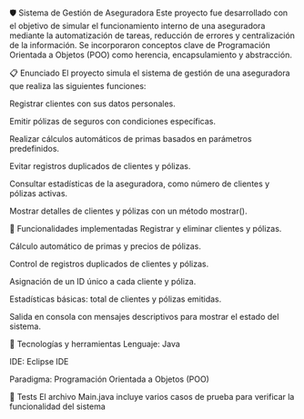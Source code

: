 🛡️ Sistema de Gestión de Aseguradora
Este proyecto fue desarrollado con el objetivo de simular el funcionamiento interno de una aseguradora mediante la automatización de tareas, reducción de errores y centralización de la información. Se incorporaron conceptos clave de Programación Orientada a Objetos (POO) como herencia, encapsulamiento y abstracción.

📋 Enunciado
El proyecto simula el sistema de gestión de una aseguradora que realiza las siguientes funciones:

Registrar clientes con sus datos personales.

Emitir pólizas de seguros con condiciones específicas.

Realizar cálculos automáticos de primas basados en parámetros predefinidos.

Evitar registros duplicados de clientes y pólizas.

Consultar estadísticas de la aseguradora, como número de clientes y pólizas activas.

Mostrar detalles de clientes y pólizas con un método mostrar().

💼 Funcionalidades implementadas
Registrar y eliminar clientes y pólizas.

Cálculo automático de primas y precios de pólizas.

Control de registros duplicados de clientes y pólizas.

Asignación de un ID único a cada cliente y póliza.

Estadísticas básicas: total de clientes y pólizas emitidas.

Salida en consola con mensajes descriptivos para mostrar el estado del sistema.

🔧 Tecnologías y herramientas
Lenguaje: Java

IDE: Eclipse IDE

Paradigma: Programación Orientada a Objetos (POO)

🧪 Tests
El archivo Main.java incluye varios casos de prueba para verificar la funcionalidad del sistema
